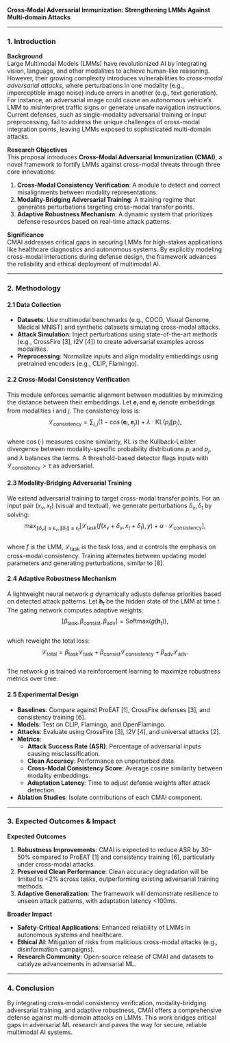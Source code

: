 **Cross-Modal Adversarial Immunization: Strengthening LMMs Against Multi-domain Attacks**  

---

### 1. Introduction  

**Background**  
Large Multimodal Models (LMMs) have revolutionized AI by integrating vision, language, and other modalities to achieve human-like reasoning. However, their growing complexity introduces vulnerabilities to *cross-modal adversarial attacks*, where perturbations in one modality (e.g., imperceptible image noise) induce errors in another (e.g., text generation). For instance, an adversarial image could cause an autonomous vehicle’s LMM to misinterpret traffic signs or generate unsafe navigation instructions. Current defenses, such as single-modality adversarial training or input preprocessing, fail to address the unique challenges of cross-modal integration points, leaving LMMs exposed to sophisticated multi-domain attacks.  

**Research Objectives**  
This proposal introduces **Cross-Modal Adversarial Immunization (CMAI)**, a novel framework to fortify LMMs against cross-modal threats through three core innovations:  
1. **Cross-Modal Consistency Verification**: A module to detect and correct misalignments between modality representations.  
2. **Modality-Bridging Adversarial Training**: A training regime that generates perturbations targeting cross-modal transfer points.  
3. **Adaptive Robustness Mechanism**: A dynamic system that prioritizes defense resources based on real-time attack patterns.  

**Significance**  
CMAI addresses critical gaps in securing LMMs for high-stakes applications like healthcare diagnostics and autonomous systems. By explicitly modeling cross-modal interactions during defense design, the framework advances the reliability and ethical deployment of multimodal AI.  

---

### 2. Methodology  

#### 2.1 Data Collection  
- **Datasets**: Use multimodal benchmarks (e.g., COCO, Visual Genome, Medical MNIST) and synthetic datasets simulating cross-modal attacks.  
- **Attack Simulation**: Inject perturbations using state-of-the-art methods (e.g., CrossFire [3], I2V [4]) to create adversarial examples across modalities.  
- **Preprocessing**: Normalize inputs and align modality embeddings using pretrained encoders (e.g., CLIP, Flamingo).  

#### 2.2 Cross-Modal Consistency Verification  
This module enforces semantic alignment between modalities by minimizing the distance between their embeddings. Let $\mathbf{e}_i$ and $\mathbf{e}_j$ denote embeddings from modalities $i$ and $j$. The consistency loss is:  
$$
\mathcal{L}_{\text{consistency}} = \sum_{i,j} \left(1 - \cos(\mathbf{e}_i, \mathbf{e}_j)\right) + \lambda \cdot \text{KL}(p_i \| p_j),
$$  
where $\cos(\cdot)$ measures cosine similarity, $\text{KL}$ is the Kullback-Leibler divergence between modality-specific probability distributions $p_i$ and $p_j$, and $\lambda$ balances the terms. A threshold-based detector flags inputs with $\mathcal{L}_{\text{consistency}} > \tau$ as adversarial.  

#### 2.3 Modality-Bridging Adversarial Training  
We extend adversarial training to target cross-modal transfer points. For an input pair $(x_v, x_t)$ (visual and textual), we generate perturbations $\delta_v, \delta_t$ by solving:  
$$
\max_{\|\delta_v\| \leq \epsilon_v, \|\delta_t\| \leq \epsilon_t} \left[ \mathcal{L}_{\text{task}}(f(x_v + \delta_v, x_t + \delta_t), y) + \alpha \cdot \mathcal{L}_{\text{consistency}} \right],
$$  
where $f$ is the LMM, $\mathcal{L}_{\text{task}}$ is the task loss, and $\alpha$ controls the emphasis on cross-modal consistency. Training alternates between updating model parameters and generating perturbations, similar to [8].  

#### 2.4 Adaptive Robustness Mechanism  
A lightweight neural network $g$ dynamically adjusts defense priorities based on detected attack patterns. Let $\mathbf{h}_t$ be the hidden state of the LMM at time $t$. The gating network computes adaptive weights:  
$$
[\beta_{\text{task}}, \beta_{\text{consist}}, \beta_{\text{adv}}] = \text{Softmax}(g(\mathbf{h}_t)),
$$  
which reweight the total loss:  
$$
\mathcal{L}_{\text{total}} = \beta_{\text{task}} \mathcal{L}_{\text{task}} + \beta_{\text{consist}} \mathcal{L}_{\text{consistency}} + \beta_{\text{adv}} \mathcal{L}_{\text{adv}}.
$$  
The network $g$ is trained via reinforcement learning to maximize robustness metrics over time.  

#### 2.5 Experimental Design  
- **Baselines**: Compare against ProEAT [1], CrossFire defenses [3], and consistency training [6].  
- **Models**: Test on CLIP, Flamingo, and OpenFlamingo.  
- **Attacks**: Evaluate using CrossFire [3], I2V [4], and universal attacks [2].  
- **Metrics**:  
  - **Attack Success Rate (ASR)**: Percentage of adversarial inputs causing misclassification.  
  - **Clean Accuracy**: Performance on unperturbed data.  
  - **Cross-Modal Consistency Score**: Average cosine similarity between modality embeddings.  
  - **Adaptation Latency**: Time to adjust defense weights after attack detection.  
- **Ablation Studies**: Isolate contributions of each CMAI component.  

---

### 3. Expected Outcomes & Impact  

**Expected Outcomes**  
1. **Robustness Improvements**: CMAI is expected to reduce ASR by 30–50% compared to ProEAT [1] and consistency training [6], particularly under cross-modal attacks.  
2. **Preserved Clean Performance**: Clean accuracy degradation will be limited to <2% across tasks, outperforming existing adversarial training methods.  
3. **Adaptive Generalization**: The framework will demonstrate resilience to unseen attack patterns, with adaptation latency <100ms.  

**Broader Impact**  
- **Safety-Critical Applications**: Enhanced reliability of LMMs in autonomous systems and healthcare.  
- **Ethical AI**: Mitigation of risks from malicious cross-modal attacks (e.g., disinformation campaigns).  
- **Research Community**: Open-source release of CMAI and datasets to catalyze advancements in adversarial ML.  

---

### 4. Conclusion  
By integrating cross-modal consistency verification, modality-bridging adversarial training, and adaptive robustness, CMAI offers a comprehensive defense against multi-domain attacks on LMMs. This work bridges critical gaps in adversarial ML research and paves the way for secure, reliable multimodal AI systems.